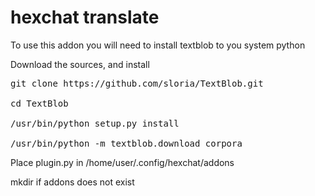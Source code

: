 # hexchat translate

To use this addon you will need to install textblob to you system python

Download the sources, and install

<pre>
git clone https://github.com/sloria/TextBlob.git

cd TextBlob

/usr/bin/python setup.py install

/usr/bin/python -m textblob.download_corpora
</pre>

Place plugin.py in /home/user/.config/hexchat/addons

mkdir if addons does not exist
